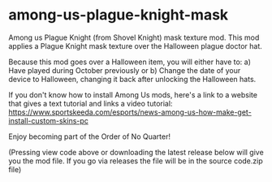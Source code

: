 # among-us-plague-knight-mask
Among us Plague Knight (from Shovel Knight) mask texture mod. This mod applies a Plague Knight mask texture over the Halloween plague doctor hat.

Because this mod goes over a Halloween item, you will either have to: a) Have played during October previously or b) Change the date of your device to Halloween, changing it back after unlocking the Halloween hats.

If you don't know how to install Among Us mods, here's a link to a website that gives a text tutorial and links a video tutorial: https://www.sportskeeda.com/esports/news-among-us-how-make-get-install-custom-skins-pc

Enjoy becoming part of the Order of No Quarter!

(Pressing view code above or downloading the latest release below will give you the mod file. If you go via releases the file will be in the source code.zip file)
